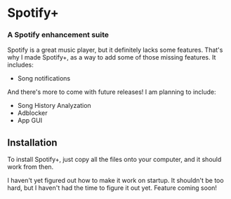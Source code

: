 # Spotify+
### A Spotify enhancement suite


Spotify is a great music player, but it definitely
lacks some features. That's why I made Spotify+, as a way to add
some of those missing features. It includes:
- Song notifications

And there's more to come with future releases!
I am planning to include:
- Song History Analyzation
- Adblocker
- App GUI

## Installation
To install Spotify+, just copy all the files onto your computer,
and it should work from then.

I haven't yet figured out how to make it work on startup. It shouldn't
be too hard, but I haven't had the time to figure it out yet. Feature
coming soon!
